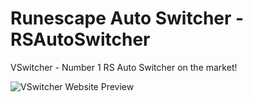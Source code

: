 # Runescape Auto Switcher - RSAutoSwitcher
VSwitcher - Number 1 RS Auto Switcher on the market!

![VSwitcher Website Preview](https://cdn.discordapp.com/attachments/530196431068332032/530196585716383754/unknown.png)

